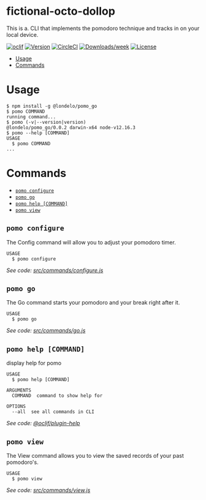 fictional-octo-dollop
=====================

This is a. CLI that implements the pomodoro technique and tracks in on your local device.

[![oclif](https://img.shields.io/badge/cli-oclif-brightgreen.svg)](https://oclif.io)
[![Version](https://img.shields.io/npm/v/fictional-octo-dollop.svg)](https://npmjs.org/package/fictional-octo-dollop)
[![CircleCI](https://circleci.com/gh/websites/fictional-octo-dollop/tree/master.svg?style=shield)](https://circleci.com/gh/websites/fictional-octo-dollop/tree/master)
[![Downloads/week](https://img.shields.io/npm/dw/fictional-octo-dollop.svg)](https://npmjs.org/package/fictional-octo-dollop)
[![License](https://img.shields.io/npm/l/fictional-octo-dollop.svg)](https://github.com/websites/fictional-octo-dollop/blob/master/package.json)

<!-- toc -->
* [Usage](#usage)
* [Commands](#commands)
<!-- tocstop -->
# Usage
<!-- usage -->
```sh-session
$ npm install -g @londelo/pomo_go
$ pomo COMMAND
running command...
$ pomo (-v|--version|version)
@londelo/pomo_go/0.0.2 darwin-x64 node-v12.16.3
$ pomo --help [COMMAND]
USAGE
  $ pomo COMMAND
...
```
<!-- usagestop -->
# Commands
<!-- commands -->
* [`pomo configure`](#pomo-configure)
* [`pomo go`](#pomo-go)
* [`pomo help [COMMAND]`](#pomo-help-command)
* [`pomo view`](#pomo-view)

## `pomo configure`

The Config command will allow you to adjust your pomodoro timer.

```
USAGE
  $ pomo configure
```

_See code: [src/commands/configure.js](https://github.com/websites/fictional-octo-dollop/blob/v0.0.2/src/commands/configure.js)_

## `pomo go`

The Go command starts your pomodoro and your break right after it.

```
USAGE
  $ pomo go
```

_See code: [src/commands/go.js](https://github.com/websites/fictional-octo-dollop/blob/v0.0.2/src/commands/go.js)_

## `pomo help [COMMAND]`

display help for pomo

```
USAGE
  $ pomo help [COMMAND]

ARGUMENTS
  COMMAND  command to show help for

OPTIONS
  --all  see all commands in CLI
```

_See code: [@oclif/plugin-help](https://github.com/oclif/plugin-help/blob/v3.2.2/src/commands/help.ts)_

## `pomo view`

The View command allows you to view the saved records of your past pomodoro's.

```
USAGE
  $ pomo view
```

_See code: [src/commands/view.js](https://github.com/websites/fictional-octo-dollop/blob/v0.0.2/src/commands/view.js)_
<!-- commandsstop -->
